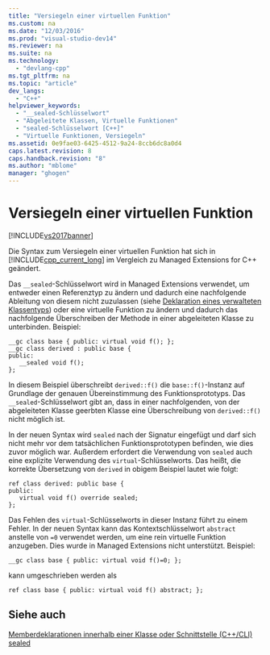 ```yaml
---
title: "Versiegeln einer virtuellen Funktion"
ms.custom: na
ms.date: "12/03/2016"
ms.prod: "visual-studio-dev14"
ms.reviewer: na
ms.suite: na
ms.technology: 
  - "devlang-cpp"
ms.tgt_pltfrm: na
ms.topic: "article"
dev_langs: 
  - "C++"
helpviewer_keywords: 
  - "__sealed-Schlüsselwort"
  - "Abgeleitete Klassen, Virtuelle Funktionen"
  - "sealed-Schlüsselwort [C++]"
  - "Virtuelle Funktionen, Versiegeln"
ms.assetid: 0e9fae03-6425-4512-9a24-8ccb6dc8a0d4
caps.latest.revision: 8
caps.handback.revision: "8"
ms.author: "mblome"
manager: "ghogen"
---
```

# Versiegeln einer virtuellen Funktion
[!INCLUDE[vs2017banner](../assembler/inline/includes/vs2017banner.md)]

Die Syntax zum Versiegeln einer virtuellen Funktion hat sich in [!INCLUDE[cpp_current_long](../dotnet/includes/cpp_current_long_md.md)] im Vergleich zu Managed Extensions for C\+\+ geändert.  
  
 Das `__sealed`\-Schlüsselwort wird in Managed Extensions verwendet, um entweder einen Referenztyp zu ändern und dadurch eine nachfolgende Ableitung von diesem nicht zuzulassen \(siehe [Deklaration eines verwalteten Klassentyps](../dotnet/declaration-of-a-managed-class-type.md)\) oder eine virtuelle Funktion zu ändern und dadurch das nachfolgende Überschreiben der Methode in einer abgeleiteten Klasse zu unterbinden.  Beispiel:  
  
```  
__gc class base { public: virtual void f(); };  
__gc class derived : public base {  
public:  
   __sealed void f();  
};  
```  
  
 In diesem Beispiel überschreibt `derived::f()` die `base::f()`\-Instanz auf Grundlage der genauen Übereinstimmung des Funktionsprototyps.  Das `__sealed`\-Schlüsselwort gibt an, dass in einer nachfolgenden, von der abgeleiteten Klasse geerbten Klasse eine Überschreibung von `derived::f()` nicht möglich ist.  
  
 In der neuen Syntax wird `sealed` nach der Signatur eingefügt und darf sich nicht mehr vor dem tatsächlichen Funktionsprototypen befinden, wie dies zuvor möglich war.  Außerdem erfordert die Verwendung von `sealed` auch eine explizite Verwendung des `virtual`\-Schlüsselworts.  Das heißt, die korrekte Übersetzung von `derived` in obigem Beispiel lautet wie folgt:  
  
```  
ref class derived: public base {  
public:  
   virtual void f() override sealed;  
};  
```  
  
 Das Fehlen des `virtual`\-Schlüsselworts in dieser Instanz führt zu einem Fehler.  In der neuen Syntax kann das Kontextschlüsselwort `abstract` anstelle von `=0` verwendet werden, um eine rein virtuelle Funktion anzugeben.  Dies wurde in Managed Extensions nicht unterstützt.  Beispiel:  
  
```  
__gc class base { public: virtual void f()=0; };  
```  
  
 kann umgeschrieben werden als  
  
```  
ref class base { public: virtual void f() abstract; };  
```  
  
## Siehe auch  
 [Memberdeklarationen innerhalb einer Klasse oder Schnittstelle \(C\+\+\/CLI\)](../dotnet/member-declarations-within-a-class-or-interface-cpp-cli.md)   
 [sealed](../windows/sealed-cpp-component-extensions.md)